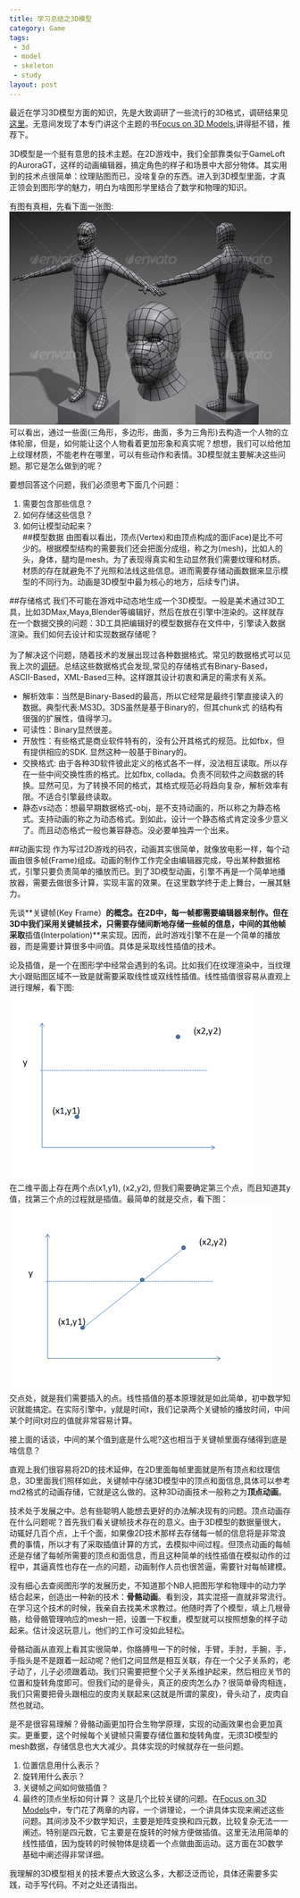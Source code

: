 ```yaml
---
title: 学习总结之3D模型 
category: Game
tags:
 - 3d
 - model
 - skeleton
 - study
layout: post
---
```


最近在学习3D模型方面的知识，先是大致调研了一些流行的3D格式，调研结果见[这里](http://xiaohong.me/blog/2012/07/31/3d-model/)。无意间发现了本专门讲这个主题的书[Focus on 3D Models](http://book.douban.com/subject/2585856/),讲得挺不错，推荐下。

3D模型是一个挺有意思的技术主题。在2D游戏中，我们全部靠类似于GameLoft的AuroraGT，这样的动画编辑器，搞定角色的样子和场景中大部分物体。其实用到的技术点很简单：纹理贴图而已，没啥复杂的东西。进入到3D模型里面，才真正领会到图形学的魅力，明白为啥图形学里结合了数学和物理的知识。

有图有真相，先看下面一张图:  
![3D模型](/images/blog/3d_model.jpg)  
可以看出，通过一些面(三角形，多边形，曲面，多为三角形)去构造一个人物的立体轮廓，但是，如何能让这个人物看着更加形象和真实呢？想想，我们可以给他加上纹理材质，不能老杵在哪里，可以有些动作和表情。3D模型就主要解决这些问题。那它是怎么做到的呢？

要想回答这个问题，我们必须思考下面几个问题：  
1. 需要包含那些信息？  
2. 如何存储这些信息？  
3. 如何让模型动起来？  
##模型数据
由图看以看出，顶点(Vertex)和由顶点构成的面(Face)是比不可少的。根据模型结构的需要我们还会把面分成组，称之为(mesh)，比如人的头，身体，腿均是mesh。为了表现得真实和生动显然我们需要纹理和材质。材质的存在就避免不了光照和法线这些信息。进而需要存储动画数据来显示模型的不同行为。动画是3D模型中最为核心的地方，后续专门讲。

##存储格式
我们不可能在游戏中动态地生成一个3D模型。一般是美术通过3D工具，比如3DMax,Maya,Blender等编辑好，然后在放在引擎中渲染的。这样就存在一个数据交换的问题：3D工具把编辑好的模型数据存在文件中，引擎读入数据渲染。我们如何去设计和实现数据存储呢？
<br/>  
为了解决这个问题，随着技术的发展出现过各种数据格式。常见的数据格式可以见我上次的[调研](http://xiaohong.me/blog/2012/07/31/3d-model/)。总结这些数据格式会发现,常见的存储格式有Binary-Based，ASCII-Based，XML-Based三种。这样跟其设计初衷和满足的需求有关系。  

- 解析效率：当然是Binary-Based的最高，所以它经常是最终引擎直接读入的数据。典型代表:MS3D。3DS虽然是基于Binary的，但其chunk式 的结构有很强的扩展性，值得学习。
- 可读性：Binary显然很差。
- 开放性：有些格式是商业软件特有的，没有公开其格式的规范。比如fbx，但有提供相应的SDK. 显然这种一般基于Binary的。
- 交换格式: 由于各种3D软件彼此定义的格式各不一样，没法相互读取。所以存在一些中间交换性质的格式。比如fbx, collada。负责不同软件之间数据的转换。显然可见，为了转换不同的格式，其格式规范必将趋向复杂，解析效率有限。不适合引擎最终读取。  
- 静态vs动态：想最早期数据格式-obj，是不支持动画的，所以称之为静态格式。支持动画的称之为动态格式。到如此，设计一个静态格式肯定没多少意义了。而且动态格式一般也兼容静态。没必要单独弄一个出来。

##动画实现
作为写过2D游戏的码农，动画其实很简单，就像放电影一样，每个动画由很多帧(Frame)组成。动画的制作工作完全由编辑器完成，导出某种数据格式，引擎只要负责简单的播放而已。到了3D模型动画，引擎不再是一个简单地播放器，需要去做很多计算，实现丰富的效果。在这里数学终于走上舞台，一展其魅力。

先谈**关键帧(Key Frame）**的概念。在2D中，每一帧都需要编辑器来制作。但在3D中我们采用关键帧技术，只需要存储间断地存储一些帧的信息，中间的其他帧采取**插值(Interpolation)**来实现。因而，此时游戏引擎不在是一个简单的播放器，而是需要计算很多中间值。具体是采取线性插值的技术。

论及插值，是一个在图形学中经常会遇到的名词。比如我们在纹理渲染中，当纹理大小跟贴图区域不一致是就需要采取线性或双线性插值。线性插值很容易从直观上进行理解，看下图:
![Interpolation1](/images/blog/interpolation1.png)  
在二维平面上存在两个点(x1,y1), (x2,y2), 但我们需要确定第三个点，而且知道其y值，找第三个点的过程就是插值。最简单的就是交点，看下图：  
![Interpolation2](/images/blog/interpolation2.png)  
交点处，就是我们需要插入的点。线性插值的基本原理就是如此简单，初中数学知识就能搞定。在实际引擎中，y就是时间t，我们记录两个关键帧的播放时间，中间某个时间t对应的值就非常容易计算。

接上面的话谈，中间的某个值到底是什么呢?这也相当于关键帧里面存储得到底是啥信息？   

直观上我们很容易将2D的技术延伸，在2D里面每帧里面就是所有顶点和纹理信息，3D里面我们照样如此，关键帧中存储3D模型中的顶点和面信息,具体可以参考md2格式的动画存储，它就是这么做的。这种3D动画技术一般称之为**顶点动画**。

技术处于发展之中。总有些聪明人能想去更好的办法解决现有的问题。顶点动画存在什么问题呢？首先我们看关键帧技术存在的意义。由于3D模型的数据量很大，动辄好几百个点，上千个面，如果像2D技术那样去存储每一帧的信息将是非常浪费的事情，所以才有了采取插值计算的方式，去模拟中间过程。但顶点动画的每帧还是存储了每帧所需要的顶点和面信息，而且这种简单的线性插值在模拟动作的过程中，其逼真性也存在一点的问题，动画制作人员也很苦逼，需要针对每帧建模。

没有细心去查阅图形学的发展历史，不知道那个NB人把图形学和物理中的动力学结合起来，创造出一种新的技术：**骨骼动画**。看到没，其实混搭一直就非常流行。在学习这个技术的时候，我亲自去找美术求教过。他随时弄了个模型，填上几根骨骼，给骨骼管理响应的mesh一把，设置一下权重，模型就可以按照想象的样子动起来。估计没这玩意儿，他们的工作可没如此轻松。

骨骼动画从直观上看其实很简单，你胳膊甩一下的时候，手臂，手肘，手腕，手，手指头是不是跟着一起动呢？他们之间显然是相互关联，存在一个父子关系的，老子动了，儿子必须跟着动。我们只需要把整个父子关系维护起来，然后相应关节的位置和旋转角度即可。但我们动的是骨头，真正的皮肉怎么办？很简单骨肉相连，我们只需要把骨头跟相应的皮肉关联起来(这就是所谓的蒙皮)，骨头动了，皮肉自然也就动。

是不是很容易理解？骨骼动画更加符合生物学原理，实现的动画效果也会更加真实。更重要，这个时候每个关键帧只需要存储位置和旋转角度，无须3D模型的mesh数据，存储信息也大大减少。具体实现的时候就存在一些问题。  
1. 位置信息用什么表示？
2. 旋转用什么表示？  
3. 关键帧之间如何做插值？  
4. 最终的顶点坐标如何计算？
这是几个比较关键的问题。在[Focus on 3D Models](http://book.douban.com/subject/2585856/)中，专门花了两章的内容，一个讲理论，一个讲具体实现来阐述这些问题。其间涉及不少数学知识，主要是矩阵变换和四元数，比较复杂无法一一阐述。特别是四元数，它主要是在旋转的时候方便做插值。这里无法用简单的线性插值，因为旋转的时候物体是绕着一个点做曲面运动。这方面在3D数学基础中阐述得非常详细。

我理解的3D模型相关的技术要点大致这么多，大都泛泛而论，具体还需要多实践，动手写代码。不对之处还请指出。



